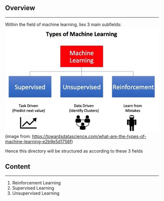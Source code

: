 ## Overview
---
Within the field of machine learning, lies 3 main subfields:
![DS Overview](./docs/ml_fields.jpg)  
(image from: https://towardsdatascience.com/what-are-the-types-of-machine-learning-e2b9e5d1756f)

Hence this directory will be structured as according to these 3 fields

## Content
---
1. Reinforcement Learning  
2. Supervised Learning  
3. Unsupervised Learning
